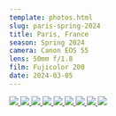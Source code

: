 ```yaml
---
template: photos.html
slug: paris-spring-2024
title: Paris, France
season: Spring 2024
camera: Canon EOS 55
lens: 50mm f/1.8
film: Fujicolor 200
date: 2024-03-05
---
```


<div class="image-grid">
  <a href="https://cdn.icyphox.sh/film/2024/spring/paris/IMG_0001.jpg">
    <img src="https://cdn.icyphox.sh/fit?url=http://files.garage.koti.lan/film/2024/spring/paris/IMG_0001.jpg&width=1000&height=1000" />
  </a>
  <a href="https://cdn.icyphox.sh/film/2024/spring/paris/IMG_0009.jpg">
    <img src="https://cdn.icyphox.sh/fit?url=http://files.garage.koti.lan/film/2024/spring/paris/IMG_0009.jpg&width=1000&height=1000" />
  </a>
  <a href="https://cdn.icyphox.sh/film/2024/spring/paris/IMG_0002.jpg">
    <img src="https://cdn.icyphox.sh/fit?url=http://files.garage.koti.lan/film/2024/spring/paris/IMG_0002.jpg&width=1000&height=1000" />
  </a>
  <a href="https://cdn.icyphox.sh/film/2024/spring/paris/IMG_0011.jpg">
    <img src="https://cdn.icyphox.sh/fit?url=http://files.garage.koti.lan/film/2024/spring/paris/IMG_0011.jpg&width=1000&height=1000" />
  </a>
  <a href="https://cdn.icyphox.sh/film/2024/spring/paris/IMG_0012_01.jpg">
    <img src="https://cdn.icyphox.sh/fit?url=http://files.garage.koti.lan/film/2024/spring/paris/IMG_0012_01.jpg&width=1000&height=1000" />
  </a>
  <a href="https://cdn.icyphox.sh/film/2024/spring/paris/IMG_0014.jpg">
    <img src="https://cdn.icyphox.sh/fit?url=http://files.garage.koti.lan/film/2024/spring/paris/IMG_0014.jpg&width=1000&height=1000" />
  </a>
  <a href="https://cdn.icyphox.sh/film/2024/spring/paris/IMG_0015.jpg">
    <img src="https://cdn.icyphox.sh/fit?url=http://files.garage.koti.lan/film/2024/spring/paris/IMG_0015.jpg&width=1000&height=1000" />
  </a>
  <a href="https://cdn.icyphox.sh/film/2024/spring/paris/IMG_0017.jpg">
    <img src="https://cdn.icyphox.sh/fit?url=http://files.garage.koti.lan/film/2024/spring/paris/IMG_0017.jpg&width=1000&height=1000" />
  </a>
  <a href="https://cdn.icyphox.sh/film/2024/spring/paris/IMG_0018.jpg">
    <img src="https://cdn.icyphox.sh/fit?url=http://files.garage.koti.lan/film/2024/spring/paris/IMG_0018.jpg&width=1000&height=1000" />
  </a>
</div>

